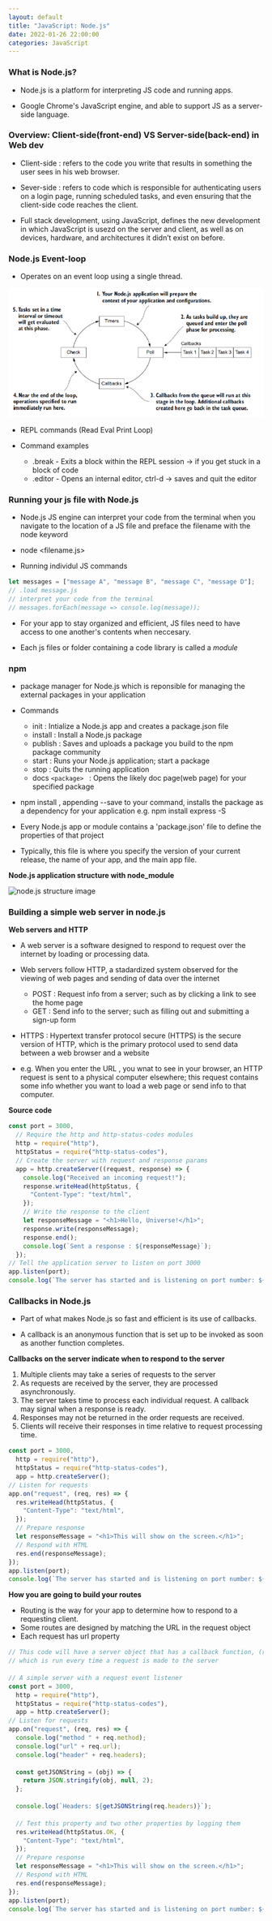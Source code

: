 ```yaml
---
layout: default
title: "JavaScript: Node.js"
date: 2022-01-26 22:00:00
categories: JavaScript
---
```


### What is Node.js?

- Node.js is a platform for interpreting JS code and running apps.

- Google Chrome's JavaScript engine, and able to support JS as a server-side language.

### Overview: Client-side(front-end) VS Server-side(back-end) in Web dev

- Client-side : refers to the code you write that results in something the user sees in his web browser.

- Sever-side : refers to code which is responsible for authenticating users on a login page, running scheduled tasks, and even ensuring that the client-side code reaches the client.

- Full stack development, using JavaScript, defines the new development in which JavaScript is usezd on the server and client, as well as on devices, hardware, and architectures it didn’t exist on before.

### Node.js Event-loop

- Operates on an event loop using a single thread.

![node.js_loop Image](images/node.js_loop.png "node.js_loop Image")

- REPL commands (Read Eval Print Loop)

- Command examples
  - .break - Exits a block within the REPL session &rarr; if you get stuck in a block of code
  - .editor - Opens an internal editor, ctrl-d &rarr; saves and quit the editor

### Running your js file with Node.js

- Node.js JS engine can interpret your code from the terminal when you navigate to the location of a JS file and preface the filename with the node keyword

- node <filename.js>

- Running individul JS commands

```javascript
let messages = ["message A", "message B", "message C", "message D"];
// .load message.js
// interpret your code from the terminal
// messages.forEach(message => console.log(message));
```

- For your app to stay organized and efficient, JS files need to have access to one another's contents when neccesary.

- Each js files or folder containing a code library is called a <em>module</em>

### npm

- package manager for Node.js which is reponsible for managing the external packages in your application

- Commands

  - init : Intialize a Node.js app and creates a package.json file
  - install : Install a Node.js package
  - publish : Saves and uploads a package you build to the npm package community
  - start : Runs your Node.js application; start a package
  - stop : Quits the running application
  - docs `<package> ` : Opens the likely doc page(web page) for your specified package

- npm install <package>, appending --save to your command, installs the package as a dependency for your application
  e.g. npm install express -S

- Every Node.js app or module contains a 'package.json' file to define the properties of that project

- Typically, this file is where you specify the version of your current release, the name of your app, and the main app file.

**Node.js application structure with node_module**

![node.js structure image](node.jsstructure.png "node.js structure")

### Building a simple web server in node.js

**Web servers and HTTP**

- A web server is a software designed to respond to request over the internet by loading or processing data.

- Web servers follow HTTP, a stadardized system observed for the viewing of web pages and sending of data over the internet

  - POST : Request info from a server; such as by clicking a link to see the home page
  - GET : Send info to the server; such as filling out and submitting a sign-up form

- HTTPS : Hypertext transfer protocol secure (HTTPS) is the secure version of HTTP, which is the primary protocol used to send data between a web browser and a website

- e.g. When you enter the URL , you wnat to see in your browser, an HTTP request is sent to a physical computer elsewhere; this request contains some info whether you want to load a web page or send info to that computer.

**Source code**

```javascript
const port = 3000,
  // Require the http and http-status-codes modules
  http = require("http"),
  httpStatus = require("http-status-codes"),
  // Create the server with request and response params
  app = http.createServer((request, response) => {
    console.log("Received an incoming request!");
    response.writeHead(httpStatus, {
      "Content-Type": "text/html",
    });
    // Write the response to the client
    let responseMessage = "<h1>Hello, Universe!</h1>";
    response.write(responseMessage);
    response.end();
    console.log(`Sent a response : ${responseMessage}`);
  });
// Tell the application server to listen on port 3000
app.listen(port);
console.log(`The server has started and is listening on port number: ${port}`);
```

### Callbacks in Node.js

- Part of what makes Node.js so fast and efficient is its use of callbacks.

- A callback is an anonymous function that is set up to be invoked as soon as another function completes.

**Callbacks on the server indicate when to respond to the server**

1. Multiple clients may take a series of requests to the server
2. As requests are received by the server, they are processed asynchronously.
3. The server takes time to process each individual request. A callback may signal when a response is ready.
4. Responses may not be returned in the order requests are received.
5. Clients will receive their responses in time relative to request processing time.

```javascript
const port = 3000,
  http = require("http"),
  httpStatus = require("http-status-codes"),
  app = http.createServer();
// Listen for requests
app.on("request", (req, res) => {
  res.writeHead(httpStatus, {
    "Content-Type": "text/html",
  });
  // Prepare response
  let responseMessage = "<h1>This will show on the screen.</h1>";
  // Respond with HTML
  res.end(responseMessage);
});
app.listen(port);
console.log(`The server has started and is listening on port number: ${port}`);
```

**How you are going to build your routes**

- Routing is the way for your app to determine how to respond to a requesting client.
- Some routes are designed by matching the URL in the request object
- Each request has url property

```javascript
// This code will have a server object that has a callback function, (req,res) => {}
// which is run every time a request is made to the server

// A simple server with a request event listener
const port = 3000,
  http = require("http"),
  httpStatus = require("http-status-codes"),
  app = http.createServer();
// Listen for requests
app.on("request", (req, res) => {
  console.log("method " + req.method);
  console.log("url" + req.url);
  console.log("header" + req.headers);

  const getJSONString = (obj) => {
    return JSON.stringify(obj, null, 2);
  };

  console.log(`Headers: ${getJSONString(req.headers)}`);

  // Test this property and two other properties by logging them
  res.writeHead(httpStatus.OK, {
    "Content-Type": "text/html",
  });
  // Prepare response
  let responseMessage = "<h1>This will show on the screen.</h1>";
  // Respond with HTML
  res.end(responseMessage);
});
app.listen(port);
console.log(`The server has started and is listening on port number: ${port}`);
```
